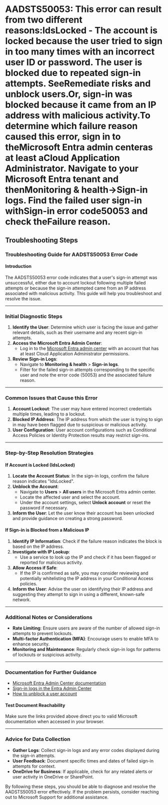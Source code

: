 # AADSTS50053: This error can result from two different reasons:IdsLocked - The account is locked because the user tried to sign in too many times with an incorrect user ID or password. The user is blocked due to repeated sign-in attempts. SeeRemediate risks and unblock users.Or, sign-in was blocked because it came from an IP address with malicious activity.To determine which failure reason caused this error, sign in to theMicrosoft Entra admin centeras at least aCloud Application Administrator.  Navigate to your Microsoft Entra tenant and thenMonitoring & health->Sign-in logs.  Find the failed user sign-in withSign-in error code50053 and check theFailure reason.


## Troubleshooting Steps
### Troubleshooting Guide for AADSTS50053 Error Code

#### Introduction
The AADSTS50053 error code indicates that a user's sign-in attempt was unsuccessful, either due to account lockout following multiple failed attempts or because the sign-in attempted came from an IP address associated with malicious activity. This guide will help you troubleshoot and resolve the issue.

---

### Initial Diagnostic Steps
1. **Identify the User**: Determine which user is facing the issue and gather relevant details, such as their username and any recent sign-in attempts.
2. **Access the Microsoft Entra Admin Center**: 
   - Log in to the [Microsoft Entra admin center](https://entra.microsoft.com) with an account that has at least Cloud Application Administrator permissions.
3. **Review Sign-in Logs**:
   - Navigate to **Monitoring & health** > **Sign-in logs**.
   - Filter for the failed sign-in attempts corresponding to the specific user and note the error code (50053) and the associated failure reason.

---

### Common Issues that Cause this Error
1. **Account Lockout**: The user may have entered incorrect credentials multiple times, leading to a lockout.
2. **Blocked IP Address**: The IP address from which the user is trying to sign in may have been flagged due to suspicious or malicious activity.
3. **User Configuration**: User account configurations such as Conditional Access Policies or Identity Protection results may restrict sign-ins.

---

### Step-by-Step Resolution Strategies

#### **If Account is Locked (IdsLocked)**
1. **Locate the Account Status**: In the sign-in logs, confirm the failure reason indicates "IdsLocked".
2. **Unblock the Account**:
   - Navigate to **Users** > **All users** in the Microsoft Entra admin center.
   - Locate the affected user and select the account.
   - Under the account settings, select **Unlock account** or reset the password if necessary.
3. **Inform the User**: Let the user know their account has been unlocked and provide guidance on creating a strong password.

#### **If Sign-in is Blocked from a Malicious IP**
1. **Identify IP Information**: Check if the failure reason indicates the block is based on the IP address.
2. **Investigate with IP Lookup**:
   - Use a service to look up the IP and check if it has been flagged or reported for malicious activity.
3. **Allow Access if Safe**:
   - If the IP is confirmed as safe, you may consider reviewing and potentially whitelisting the IP address in your Conditional Access policies.
4. **Inform the User**: Advise the user on identifying their IP address and suggesting they attempt to sign in using a different, known-safe network.

---

### Additional Notes or Considerations
- **Rate Limiting**: Ensure users are aware of the number of allowed sign-in attempts to prevent lockouts.
- **Multi-factor Authentication (MFA)**: Encourage users to enable MFA to enhance security.
- **Monitoring and Maintenance**: Regularly check sign-in logs for patterns of lockouts or suspicious activity.

---

### Documentation for Further Guidance
- [Microsoft Entra Admin Center documentation](https://learn.microsoft.com/en-us/azure/active-directory/enterprise-users/groups/group-admin-overview)
- [Sign-in logs in the Entra Admin Center](https://learn.microsoft.com/en-us/azure/active-directory/fundamentals/security-reports)
- [How to unblock a user account](https://learn.microsoft.com/en-us/azure/active-directory/user-help/user-help-unblock-account)

#### Test Document Reachability
Make sure the links provided above direct you to valid Microsoft documentation when accessed in your browser.

---

### Advice for Data Collection
- **Gather Logs**: Collect sign-in logs and any error codes displayed during the sign-in attempts.
- **User Feedback**: Document specific times and dates of failed sign-in attempts for context.
- **OneDrive for Business**: If applicable, check for any related alerts or user activity in OneDrive or SharePoint.

By following these steps, you should be able to diagnose and resolve the AADSTS50053 error effectively. If the problem persists, consider reaching out to Microsoft Support for additional assistance.